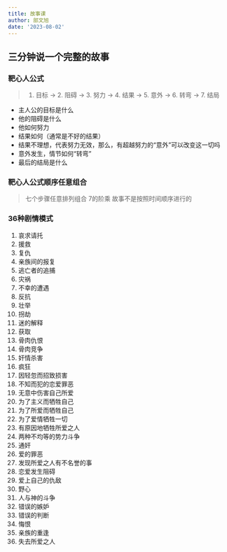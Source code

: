 ```yaml
---
title: 故事课
author: 部文旭
date: '2023-08-02'
---
```


## 三分钟说一个完整的故事
### 靶心人公式

> 1. 目标 -> 2. 阻碍 -> 3. 努力 -> 4. 结果 -> 5. 意外 -> 6. 转弯 -> 7. 结局

+ 主人公的目标是什么
+ 他的阻碍是什么
+ 他如何努力
+ 结果如何（通常是不好的结果）
+ 结果不理想，代表努力无效，那么，有超越努力的“意外”可以改变这一切吗
+ 意外发生，情节如何“转弯”
+ 最后的结局是什么


### 靶心人公式顺序任意组合

> 七个步骤任意排列组合 7的阶乘  故事不是按照时间顺序进行的

### 36种剧情模式

1. 哀求请托
2. 援救
3. 复仇
4. 亲族间的报复
5. 逃亡者的追捕
6. 灾祸
7. 不幸的遭遇
8. 反抗
9. 壮举
10. 拐劫
11. 迷的解释
12. 获取
13. 骨肉仇恨
14. 骨肉竞争
15. 奸情杀害
16. 疯狂
17. 因轻忽而招致损害
18. 不知而犯的恋爱罪恶
19. 无意中伤害自己所爱
20. 为了主义而牺牲自己
21. 为了所爱而牺牲自己
22. 为了爱情牺牲一切
23. 有原因地牺牲所爱之人
24. 两种不均等的势力斗争
25. 通奸
26. 爱的罪恶
27. 发现所爱之人有不名誉的事
28. 恋爱发生阻碍
29. 爱上自己的仇敌
30. 野心
31. 人与神的斗争
32. 错误的嫉妒
33. 错误的判断
34. 悔恨
35. 亲族的重逢
36. 失去所爱之人
